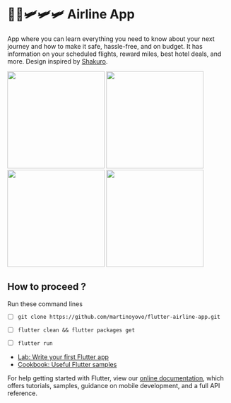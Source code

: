 # 🤩🤩🛩🛩🛩 Airline App

App where you can learn everything you need to know about your next journey and how to make it safe, hassle-free, and on budget. It has information on your scheduled flights, reward miles, best hotel deals, and more.
Design inspired by [Shakuro](https://dribbble.com/shots/15069063-Airline-App/attachments/6797629?mode=media).

<p float="left">
  <img src="https://raw.githubusercontent.com/martinoyovo/flutter-airline-app/main/screenshots/home.png" width="220" />
  <img src="https://raw.githubusercontent.com/martinoyovo/flutter-airline-app/main/screenshots/search.png" width="220" />
  <img src="https://raw.githubusercontent.com/martinoyovo/flutter-airline-app/main/screenshots/tickets.png" width="220" />
  <img src="https://raw.githubusercontent.com/martinoyovo/flutter-airline-app/main/screenshots/profile.png" width="220" />
</p>

## How to proceed ?
Run these command lines
- [ ] ```git clone https://github.com/martinoyovo/flutter-airline-app.git```
- [ ] ```flutter clean && flutter packages get```
- [ ] ```flutter run```


- [Lab: Write your first Flutter app](https://flutter.dev/docs/get-started/codelab)
- [Cookbook: Useful Flutter samples](https://flutter.dev/docs/cookbook)

For help getting started with Flutter, view our
[online documentation](https://flutter.dev/docs), which offers tutorials,
samples, guidance on mobile development, and a full API reference.
